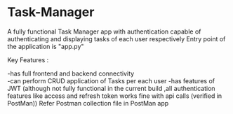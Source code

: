 # Task-Manager
A fully functional Task Manager app with authentication capable of authenticating and displaying tasks of each user respectively
Entry point of the application is "app.py"

Key Features :

-has full frontend and backend connectivity  
-can perform CRUD application of Tasks per each user
-has features of JWT (although not fully functional  in the current build ,all authentication features like access and refresh token works fine with api calls (verified in PostMan))
  Refer Postman collection file in PostMan app


